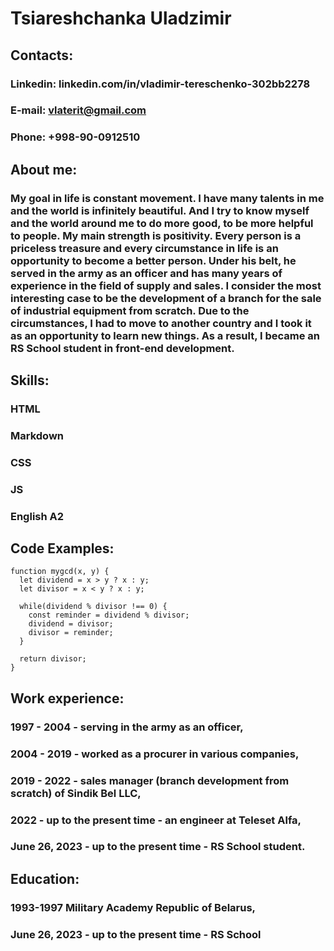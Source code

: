 # Tsiareshchanka Uladzimir




## Contacts:
### Linkedin: linkedin.com/in/vladimir-tereschenko-302bb2278 
### E-mail: vlaterit@gmail.com
### Phone: +998-90-0912510


## About me:
### My goal in life is constant movement. I have many talents in me and the world is infinitely beautiful. And I try to know myself and the world around me to do more good, to be more helpful to people. My main strength is positivity. Every person is a priceless treasure and every circumstance in life is an opportunity to become a better person. Under his belt, he served in the army as an officer and has many years of experience in the field of supply and sales. I consider the most interesting case to be the development of a branch for the sale of industrial equipment from scratch. Due to the circumstances, I had to move to another country and I took it as an opportunity to learn new things.  As a result, I became an RS School student in front-end development.


## Skills:
### HTML
### Markdown
### CSS
### JS
### English A2


## Code Examples:
```
function mygcd(x, y) {
  let dividend = x > y ? x : y;
  let divisor = x < y ? x : y;
  
  while(dividend % divisor !== 0) {
    const reminder = dividend % divisor;
    dividend = divisor;
    divisor = reminder;
  }
  
  return divisor;
}
```


## Work experience:
### 1997 - 2004  -  serving in the army as an officer,
### 2004 - 2019  -  worked as a procurer in various companies,
### 2019 - 2022  -  sales manager (branch development from scratch) of Sindik Bel LLC,
### 2022 - up to the present time  - an engineer at Teleset Alfa,
### June 26, 2023 - up to the present time  -  RS School student.


## Education:
### 1993-1997 Military Academy Republic of Belarus,
### June 26, 2023 - up to the present time  -  RS School
